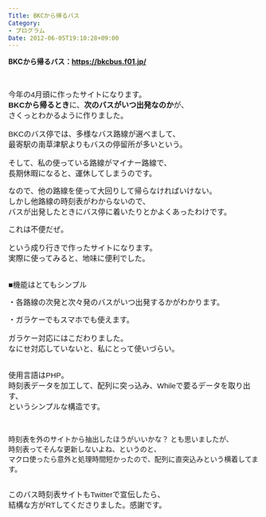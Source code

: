 ```yaml
---
Title: BKCから帰るバス
Category:
- プログラム
Date: 2012-06-05T19:10:28+09:00
---
```



<strong>BKCから帰るバス：https://bkcbus.f01.jp/</strong>

&nbsp;

<strong id="internal-source-marker_0.20102176838554442" style="font-family: 'MS PGothic'; line-height: normal; font-weight: normal;"><span style="font-size: 15px; font-family: Arial; background-color: transparent; vertical-align: baseline; white-space: pre-wrap;">今年の4月頭に作ったサイトになります。</span><br /></strong><span style="font-size: 15px; font-family: Arial; background-color: transparent; vertical-align: baseline; white-space: pre-wrap;"><strong>BKCから帰るとき</strong>に、<strong>次のバスがいつ出発なのか</strong>が、</span><strong id="internal-source-marker_0.20102176838554442" style="font-family: 'MS PGothic'; line-height: normal; font-weight: normal;"><br /><span style="font-size: 15px; font-family: Arial; background-color: transparent; vertical-align: baseline; white-space: pre-wrap;">さくっとわかるように作りました。</span><br /><br /><span style="font-size: 15px; font-family: Arial; background-color: transparent; vertical-align: baseline; white-space: pre-wrap;">BKCのバス停では、多様なバス路線が選べまして、</span><br /><span style="font-size: 15px; font-family: Arial; background-color: transparent; vertical-align: baseline; white-space: pre-wrap;">最寄駅の南草津駅よりもバスの停留所が多いという。</span><br /><br /><span style="font-size: 15px; font-family: Arial; background-color: transparent; vertical-align: baseline; white-space: pre-wrap;">そして、私の使っている路線がマイナー路線で、</span><br /><span style="font-size: 15px; font-family: Arial; background-color: transparent; vertical-align: baseline; white-space: pre-wrap;">長期休暇になると、運休してしまうのです。</span></strong>

<strong id="internal-source-marker_0.20102176838554442" style="font-family: 'MS PGothic'; line-height: normal; font-weight: normal;"><span style="font-size: 15px; font-family: Arial; background-color: transparent; vertical-align: baseline; white-space: pre-wrap;">なので、他の路線を使って大回りして帰らなければいけない。</span><br /><span style="font-size: 15px; font-family: Arial; background-color: transparent; vertical-align: baseline; white-space: pre-wrap;">しかし他路線の時刻表がわからないので、<br />バスが出発したときに</span><span style="font-size: 15px; font-family: Arial; background-color: transparent; vertical-align: baseline; white-space: pre-wrap;">バス停に着いたりとかよくあったわけです。</span></strong>

<strong id="internal-source-marker_0.20102176838554442" style="font-family: 'MS PGothic'; line-height: normal; font-weight: normal;"><span style="font-size: 15px; font-family: Arial; background-color: transparent; vertical-align: baseline; white-space: pre-wrap;">これは不便だぜ。</span><br /><br /><span style="font-size: 15px; font-family: Arial; background-color: transparent; vertical-align: baseline; white-space: pre-wrap;">という成り行きで作ったサイトになります。</span><br /><span style="font-size: 15px; font-family: Arial; background-color: transparent; vertical-align: baseline; white-space: pre-wrap;">実際に使ってみると、地味に便利でした。</span><br /><br /><br /><span style="font-size: 15px; font-family: Arial; background-color: transparent; vertical-align: baseline; white-space: pre-wrap;">■機能はとてもシンプル</span></strong>

<strong id="internal-source-marker_0.20102176838554442" style="font-family: 'MS PGothic'; line-height: normal; font-weight: normal;"><span style="font-size: 15px; font-family: Arial; background-color: transparent; vertical-align: baseline; white-space: pre-wrap;"><span style="font-weight: normal;">・各路線の</span>次発と次々発のバスがいつ出発するか<span style="font-weight: normal;">がわかります。</span></span></strong>

<strong id="internal-source-marker_0.20102176838554442" style="font-family: 'MS PGothic'; line-height: normal; font-weight: normal;"><span style="font-size: 15px; font-family: Arial; background-color: transparent; vertical-align: baseline; white-space: pre-wrap;"><span style="font-weight: normal;">・</span>ガラケーでもスマホでも<span style="font-weight: normal;">使えます。</span></span><br /><br /><span style="font-size: 15px; font-family: Arial; background-color: transparent; vertical-align: baseline; white-space: pre-wrap;">ガラケー対応にはこだわりました。</span><br /><span style="font-size: 15px; font-family: Arial; background-color: transparent; vertical-align: baseline; white-space: pre-wrap;">なにせ対応していないと、私にとって使いづらい。</span><br /><br /><br /><span style="font-size: 15px; font-family: Arial; background-color: transparent; vertical-align: baseline; white-space: pre-wrap;">使用言語はPHP。</span><br /><span style="font-size: 15px; font-family: Arial; background-color: transparent; vertical-align: baseline; white-space: pre-wrap;">時刻表データを加工して、配列に突っ込み、Whileで要るデータを取り出す、<br /></span></strong><strong id="internal-source-marker_0.20102176838554442" style="font-family: 'MS PGothic'; line-height: normal; font-weight: normal;"><span style="font-size: 15px; font-family: Arial; background-color: transparent; vertical-align: baseline; white-space: pre-wrap;">というシンプルな構造です。</span></strong>

&nbsp;

<strong id="internal-source-marker_0.20102176838554442" style="font-family: 'MS PGothic'; line-height: normal; font-weight: normal;">時刻表を外のサイトから抽出したほうがいいかな？ とも思いましたが、<br />時刻表ってそんな更新しないよね、というのと、<br />マクロ使ったら意外と処理時間短かったので、配列に直突込みという横着してます。&nbsp;</strong>

<strong id="internal-source-marker_0.20102176838554442" style="font-family: 'MS PGothic'; line-height: normal; font-weight: normal;"><strong id="internal-source-marker_0.20102176838554442" style="font-family: 'MS PGothic'; line-height: normal; font-weight: normal;"><br /><span style="font-size: 15px; font-family: Arial; background-color: transparent; vertical-align: baseline; white-space: pre-wrap;">このバス時刻表サイトもTwitterで宣伝したら、<br /></span></strong></strong><strong id="internal-source-marker_0.20102176838554442" style="font-family: 'MS PGothic'; line-height: normal; font-weight: normal;"><strong id="internal-source-marker_0.20102176838554442" style="font-family: 'MS PGothic'; line-height: normal; font-weight: normal;"><span style="font-size: 15px; font-family: Arial; background-color: transparent; vertical-align: baseline; white-space: pre-wrap;">結構な方がRTしてくださりました。感謝です。</span></strong>&nbsp;</strong>

<strong id="internal-source-marker_0.20102176838554442" style="font-family: 'MS PGothic'; line-height: normal; font-weight: normal;"><br /></strong>
